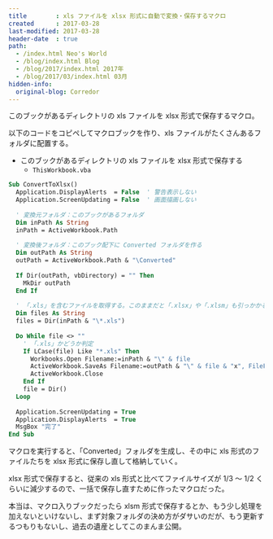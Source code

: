 ```yaml
---
title        : xls ファイルを xlsx 形式に自動で変換・保存するマクロ
created      : 2017-03-28
last-modified: 2017-03-28
header-date  : true
path:
  - /index.html Neo's World
  - /blog/index.html Blog
  - /blog/2017/index.html 2017年
  - /blog/2017/03/index.html 03月
hidden-info:
  original-blog: Corredor
---
```


このブックがあるディレクトリの xls ファイルを xlsx 形式で保存するマクロ。

以下のコードをコピペしてマクロブックを作り、xls ファイルがたくさんあるフォルダに配置する。

- このブックがあるディレクトリの xls ファイルを xlsx 形式で保存する
  - `ThisWorkbook.vba`

```vb
Sub ConvertToXlsx()
  Application.DisplayAlerts  = False  ' 警告表示しない
  Application.ScreenUpdating = False  ' 画面描画しない
  
  ' 変換元フォルダ：このブックがあるフォルダ
  Dim inPath As String
  inPath = ActiveWorkbook.Path
  
  ' 変換後フォルダ：このブック配下に Converted フォルダを作る
  Dim outPath As String
  outPath = ActiveWorkbook.Path & "\Converted"
  
  If Dir(outPath, vbDirectory) = "" Then
    MkDir outPath
  End If
  
  ' 「.xls」を含むファイルを取得する。このままだと「.xlsx」や「.xlsm」も引っかかるのでループ内で除外する
  Dim files As String
  files = Dir(inPath & "\*.xls")
  
  Do While file <> ""
    ' 「.xls」かどうか判定
    If LCase(file) Like "*.xls" Then
      Workbooks.Open Filename:=inPath & "\" & file
      ActiveWorkbook.SaveAs Filename:=outPath & "\" & file & "x", FileFormat:=xlOpenXMLWorkbook, CreateBackup:=False
      ActiveWorkbook.Close
    End If
    file = Dir()
  Loop
  
  Application.ScreenUpdating = True
  Application.DisplayAlerts  = True
  MsgBox "完了"
End Sub
```

マクロを実行すると、「Converted」フォルダを生成し、その中に xls 形式のファイルたちを xlsx 形式に保存し直して格納していく。

xlsx 形式で保存すると、従来の xls 形式と比べてファイルサイズが 1/3 〜 1/2 くらいに減少するので、一括で保存し直すために作ったマクロだった。

本当は、マクロ入りブックだったら xlsm 形式で保存するとか、もう少し処理を加えないといけないし、まず対象フォルダの決め方がダサいのだが、もう更新するつもりもないし、過去の遺産としてこのまんま公開。
